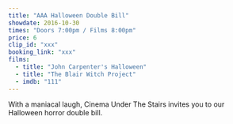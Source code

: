 ```yaml
---
title: "AAA Halloween Double Bill"
showdate: 2016-10-30
times: "Doors 7:00pm / Films 8:00pm"
price: 6
clip_id: "xxx"
booking_link: "xxx"
films:
  - title: "John Carpenter's Halloween"
  - title: "The Blair Witch Project"
  - imdb: "111"
---
```

With a maniacal laugh, Cinema Under The Stairs invites you to our Halloween horror double bill.
